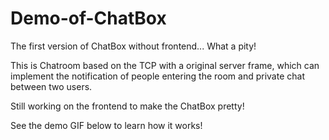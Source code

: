 # Demo-of-ChatBox
The first version of ChatBox without frontend... What a pity! 

This is Chatroom based on the TCP with a original server frame, which can implement the notification of people entering the room and private chat between two users. 

Still working on the frontend to make the ChatBox pretty! 

See the demo GIF below to learn how it works! 
